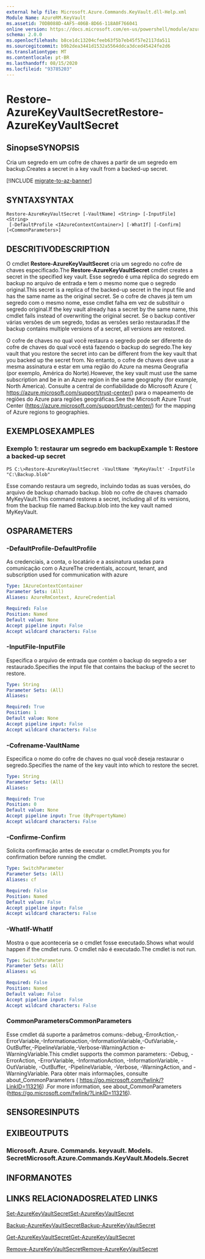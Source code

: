 ```yaml
---
external help file: Microsoft.Azure.Commands.KeyVault.dll-Help.xml
Module Name: AzureRM.KeyVault
ms.assetid: 70DB088D-4AF5-406B-8D66-118A0F766041
online version: https://docs.microsoft.com/en-us/powershell/module/azurerm.keyvault/restore-azurekeyvaultsecret
schema: 2.0.0
ms.openlocfilehash: b8ce1dc13204cfeeb63f5b7eb45f57e2117da511
ms.sourcegitcommit: b9b2dea3441d1532a5564ddca3dced45424fe2d6
ms.translationtype: MT
ms.contentlocale: pt-BR
ms.lasthandoff: 08/15/2020
ms.locfileid: "93785203"
---
```

# <span data-ttu-id="83c48-101">Restore-AzureKeyVaultSecret</span><span class="sxs-lookup"><span data-stu-id="83c48-101">Restore-AzureKeyVaultSecret</span></span>

## <span data-ttu-id="83c48-102">Sinopse</span><span class="sxs-lookup"><span data-stu-id="83c48-102">SYNOPSIS</span></span>
<span data-ttu-id="83c48-103">Cria um segredo em um cofre de chaves a partir de um segredo em backup.</span><span class="sxs-lookup"><span data-stu-id="83c48-103">Creates a secret in a key vault from a backed-up secret.</span></span>

[!INCLUDE [migrate-to-az-banner](../../includes/migrate-to-az-banner.md)]

## <span data-ttu-id="83c48-104">SYNTAX</span><span class="sxs-lookup"><span data-stu-id="83c48-104">SYNTAX</span></span>

```
Restore-AzureKeyVaultSecret [-VaultName] <String> [-InputFile] <String>
 [-DefaultProfile <IAzureContextContainer>] [-WhatIf] [-Confirm] [<CommonParameters>]
```

## <span data-ttu-id="83c48-105">DESCRITIVO</span><span class="sxs-lookup"><span data-stu-id="83c48-105">DESCRIPTION</span></span>
<span data-ttu-id="83c48-106">O cmdlet **Restore-AzureKeyVaultSecret** cria um segredo no cofre de chaves especificado.</span><span class="sxs-lookup"><span data-stu-id="83c48-106">The **Restore-AzureKeyVaultSecret** cmdlet creates a secret in the specified key vault.</span></span>
<span data-ttu-id="83c48-107">Esse segredo é uma réplica do segredo em backup no arquivo de entrada e tem o mesmo nome que o segredo original.</span><span class="sxs-lookup"><span data-stu-id="83c48-107">This secret is a replica of the backed-up secret in the input file and has the same name as the original secret.</span></span>
<span data-ttu-id="83c48-108">Se o cofre de chaves já tem um segredo com o mesmo nome, esse cmdlet falha em vez de substituir o segredo original.</span><span class="sxs-lookup"><span data-stu-id="83c48-108">If the key vault already has a secret by the same name, this cmdlet fails instead of overwriting the original secret.</span></span>
<span data-ttu-id="83c48-109">Se o backup contiver várias versões de um segredo, todas as versões serão restauradas.</span><span class="sxs-lookup"><span data-stu-id="83c48-109">If the backup contains multiple versions of a secret, all versions are restored.</span></span>

<span data-ttu-id="83c48-110">O cofre de chaves no qual você restaura o segredo pode ser diferente do cofre de chaves do qual você está fazendo o backup do segredo.</span><span class="sxs-lookup"><span data-stu-id="83c48-110">The key vault that you restore the secret into can be different from the key vault that you backed up the secret from.</span></span>
<span data-ttu-id="83c48-111">No entanto, o cofre de chaves deve usar a mesma assinatura e estar em uma região do Azure na mesma Geografia (por exemplo, América do Norte).</span><span class="sxs-lookup"><span data-stu-id="83c48-111">However, the key vault must use the same subscription and be in an Azure region in the same geography (for example, North America).</span></span>
<span data-ttu-id="83c48-112">Consulte a central de confiabilidade do Microsoft Azure ( https://azure.microsoft.com/support/trust-center/) para o mapeamento de regiões do Azure para regiões geográficas.</span><span class="sxs-lookup"><span data-stu-id="83c48-112">See the Microsoft Azure Trust Center (https://azure.microsoft.com/support/trust-center/) for the mapping of Azure regions to geographies.</span></span>

## <span data-ttu-id="83c48-113">EXEMPLOS</span><span class="sxs-lookup"><span data-stu-id="83c48-113">EXAMPLES</span></span>

### <span data-ttu-id="83c48-114">Exemplo 1: restaurar um segredo em backup</span><span class="sxs-lookup"><span data-stu-id="83c48-114">Example 1: Restore a backed-up secret</span></span>
```
PS C:\>Restore-AzureKeyVaultSecret -VaultName 'MyKeyVault' -InputFile "C:\Backup.blob"
```

<span data-ttu-id="83c48-115">Esse comando restaura um segredo, incluindo todas as suas versões, do arquivo de backup chamado backup. blob no cofre de chaves chamado MyKeyVault.</span><span class="sxs-lookup"><span data-stu-id="83c48-115">This command restores a secret, including all of its versions, from the backup file named Backup.blob into the key vault named MyKeyVault.</span></span>

## <span data-ttu-id="83c48-116">OS</span><span class="sxs-lookup"><span data-stu-id="83c48-116">PARAMETERS</span></span>

### <span data-ttu-id="83c48-117">-DefaultProfile</span><span class="sxs-lookup"><span data-stu-id="83c48-117">-DefaultProfile</span></span>
<span data-ttu-id="83c48-118">As credenciais, a conta, o locatário e a assinatura usadas para comunicação com o Azure</span><span class="sxs-lookup"><span data-stu-id="83c48-118">The credentials, account, tenant, and subscription used for communication with azure</span></span>

```yaml
Type: IAzureContextContainer
Parameter Sets: (All)
Aliases: AzureRmContext, AzureCredential

Required: False
Position: Named
Default value: None
Accept pipeline input: False
Accept wildcard characters: False
```

### <span data-ttu-id="83c48-119">-InputFile</span><span class="sxs-lookup"><span data-stu-id="83c48-119">-InputFile</span></span>
<span data-ttu-id="83c48-120">Especifica o arquivo de entrada que contém o backup do segredo a ser restaurado.</span><span class="sxs-lookup"><span data-stu-id="83c48-120">Specifies the input file that contains the backup of the secret to restore.</span></span>

```yaml
Type: String
Parameter Sets: (All)
Aliases: 

Required: True
Position: 1
Default value: None
Accept pipeline input: False
Accept wildcard characters: False
```

### <span data-ttu-id="83c48-121">-Cofrename</span><span class="sxs-lookup"><span data-stu-id="83c48-121">-VaultName</span></span>
<span data-ttu-id="83c48-122">Especifica o nome do cofre de chaves no qual você deseja restaurar o segredo.</span><span class="sxs-lookup"><span data-stu-id="83c48-122">Specifies the name of the key vault into which to restore the secret.</span></span>

```yaml
Type: String
Parameter Sets: (All)
Aliases: 

Required: True
Position: 0
Default value: None
Accept pipeline input: True (ByPropertyName)
Accept wildcard characters: False
```

### <span data-ttu-id="83c48-123">-Confirme</span><span class="sxs-lookup"><span data-stu-id="83c48-123">-Confirm</span></span>
<span data-ttu-id="83c48-124">Solicita confirmação antes de executar o cmdlet.</span><span class="sxs-lookup"><span data-stu-id="83c48-124">Prompts you for confirmation before running the cmdlet.</span></span>

```yaml
Type: SwitchParameter
Parameter Sets: (All)
Aliases: cf

Required: False
Position: Named
Default value: False
Accept pipeline input: False
Accept wildcard characters: False
```

### <span data-ttu-id="83c48-125">-WhatIf</span><span class="sxs-lookup"><span data-stu-id="83c48-125">-WhatIf</span></span>
<span data-ttu-id="83c48-126">Mostra o que aconteceria se o cmdlet fosse executado.</span><span class="sxs-lookup"><span data-stu-id="83c48-126">Shows what would happen if the cmdlet runs.</span></span>
<span data-ttu-id="83c48-127">O cmdlet não é executado.</span><span class="sxs-lookup"><span data-stu-id="83c48-127">The cmdlet is not run.</span></span>

```yaml
Type: SwitchParameter
Parameter Sets: (All)
Aliases: wi

Required: False
Position: Named
Default value: False
Accept pipeline input: False
Accept wildcard characters: False
```

### <span data-ttu-id="83c48-128">CommonParameters</span><span class="sxs-lookup"><span data-stu-id="83c48-128">CommonParameters</span></span>
<span data-ttu-id="83c48-129">Esse cmdlet dá suporte a parâmetros comuns:-debug,-ErrorAction,-ErrorVariable,-Informationaction,-InformationVariable,-OutVariable,-OutBuffer,-PipelineVariable,-Verbose-WarningAction e-WarningVariable.</span><span class="sxs-lookup"><span data-stu-id="83c48-129">This cmdlet supports the common parameters: -Debug, -ErrorAction, -ErrorVariable, -InformationAction, -InformationVariable, -OutVariable, -OutBuffer, -PipelineVariable, -Verbose, -WarningAction, and -WarningVariable.</span></span> <span data-ttu-id="83c48-130">Para obter mais informações, consulte about_CommonParameters ( https://go.microsoft.com/fwlink/?LinkID=113216) .</span><span class="sxs-lookup"><span data-stu-id="83c48-130">For more information, see about_CommonParameters (https://go.microsoft.com/fwlink/?LinkID=113216).</span></span>

## <span data-ttu-id="83c48-131">SENSORES</span><span class="sxs-lookup"><span data-stu-id="83c48-131">INPUTS</span></span>

## <span data-ttu-id="83c48-132">EXIBE</span><span class="sxs-lookup"><span data-stu-id="83c48-132">OUTPUTS</span></span>

### <span data-ttu-id="83c48-133">Microsoft. Azure. Commands. keyvault. Models. Secret</span><span class="sxs-lookup"><span data-stu-id="83c48-133">Microsoft.Azure.Commands.KeyVault.Models.Secret</span></span>

## <span data-ttu-id="83c48-134">INFORMA</span><span class="sxs-lookup"><span data-stu-id="83c48-134">NOTES</span></span>

## <span data-ttu-id="83c48-135">LINKS RELACIONADOS</span><span class="sxs-lookup"><span data-stu-id="83c48-135">RELATED LINKS</span></span>

[<span data-ttu-id="83c48-136">Set-AzureKeyVaultSecret</span><span class="sxs-lookup"><span data-stu-id="83c48-136">Set-AzureKeyVaultSecret</span></span>](./Set-AzureKeyVaultSecret.md)

[<span data-ttu-id="83c48-137">Backup-AzureKeyVaultSecret</span><span class="sxs-lookup"><span data-stu-id="83c48-137">Backup-AzureKeyVaultSecret</span></span>](./Backup-AzureKeyVaultSecret.md)

[<span data-ttu-id="83c48-138">Get-AzureKeyVaultSecret</span><span class="sxs-lookup"><span data-stu-id="83c48-138">Get-AzureKeyVaultSecret</span></span>](./Get-AzureKeyVaultSecret.md)

[<span data-ttu-id="83c48-139">Remove-AzureKeyVaultSecret</span><span class="sxs-lookup"><span data-stu-id="83c48-139">Remove-AzureKeyVaultSecret</span></span>](./Remove-AzureKeyVaultSecret.md)

